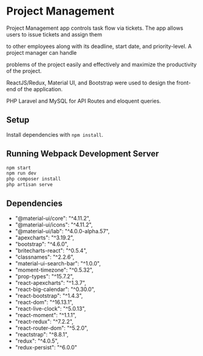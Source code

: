 # Project Management
Project Management app controls task flow via tickets. The app allows users to issue tickets and assign them 

to other employees along with its deadline, start date, and priority-level. A project manager can handle

problems of the project easily and effectively and maximize the productivity of the project.

ReactJS/Redux, Material UI, and Bootstrap were used to design the front-end of the application.

PHP Laravel and MySQL for API Routes and eloquent queries.

## Setup

Install dependencies with `npm install`.

## Running Webpack Development Server

```sh
npm start
npm run dev
php composer install
php artisan serve
```


## Dependencies
 - "@material-ui/core": "^4.11.2",
 - "@material-ui/icons": "^4.11.2", 
 - "@material-ui/lab": "^4.0.0-alpha.57",
 - "apexcharts": "^3.19.2",
 - "bootstrap": "^4.6.0",
 - "britecharts-react": "^0.5.4",
 - "classnames": "^2.2.6",
 - "material-ui-search-bar": "^1.0.0",
 - "moment-timezone": "^0.5.32",
 - "prop-types": "^15.7.2",
 - "react-apexcharts": "^1.3.7",
 - "react-big-calendar": "^0.30.0",
 - "react-bootstrap": "^1.4.3",
 - "react-dom": "^16.13.1",
 - "react-live-clock": "^5.0.13",
 - "react-moment": "^1.1.1",
 - "react-redux": "^7.2.2",
 - "react-router-dom": "^5.2.0",
 - "reactstrap": "^8.8.1",
 - "redux": "^4.0.5",
 - "redux-persist": "^6.0.0"







